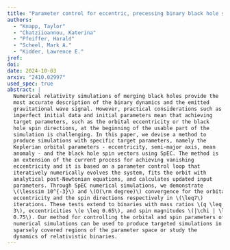 ```yaml
---
title: "Parameter control for eccentric, precessing binary black hole simulations with SpEC"
authors:
  - "Knapp, Taylor"
  - "Chatziioannou, Katerina"
  - "Pfeiffer, Harald"
  - "Scheel, Mark A."
  - "Kidder, Lawrence E."
jref:
doi:
date: 2024-10-03
arxiv: "2410.02997"
used_spec: true
abstract: |
  Numerical relativity simulations of merging black holes provide the
  most accurate description of the binary dynamics and the emitted
  gravitational wave signal. However, practical considerations such as
  imperfect initial data and initial parameters mean that achieving
  target parameters, such as the orbital eccentricity or the black
  hole spin directions, at the beginning of the usable part of the
  simulation is challenging. In this paper, we devise a method to
  produce simulations with specific target parameters, namely the
  Keplerian orbital parameters - eccentricity, semi-major axis, mean
  anomaly - and the black hole spin vectors using SpEC. The method is
  an extension of the current process for achieving vanishing
  eccentricity and it is based on a parameter control loop that
  iteratively numerically evolves the system, fits the orbit with
  analytical post-Newtonian equations, and calculates updated input
  parameters. Through SpEC numerical simulations, we demonstrate
  \(\lesssim 10^{-3}\) and \(O(\rm degree)\) convergence for the orbital
  eccentricity and the spin directions respectively in \(\leq7\)
  iterations. These tests extend to binaries with mass ratios \(q \leq
  3\), eccentricities \(e \leq 0.65\), and spin magnitudes \(|\chi | \leq
  0.75\). Our method for controlling the orbital and spin parameters of
  numerical simulations can be used to produce targeted simulations in
  sparsely covered regions of the parameter space or study the
  dynamics of relativistic binaries.
---
```

